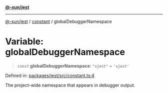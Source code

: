 [**@-xun/jest**](../../README.md)

***

[@-xun/jest](../../README.md) / [constant](../README.md) / globalDebuggerNamespace

# Variable: globalDebuggerNamespace

> `const` **globalDebuggerNamespace**: `"xjest"` = `'xjest'`

Defined in: [packages/jest/src/constant.ts:4](https://github.com/Xunnamius/test-utils/blob/ecf0a791c005fee4beee1e1b04773e552ccadc4f/packages/jest/src/constant.ts#L4)

The project-wide namespace that appears in debugger output.
